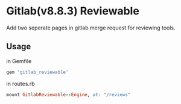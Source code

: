 # Gitlab(v8.8.3) Reviewable

Add two seperate pages in gitlab merge request for reviewing tools.

## Usage
in Gemfile

```ruby
gem 'gitlab_reviewable'
```

in  routes.rb

```ruby
mount GitlabReviewable::Engine, at: "/reviews"
```
